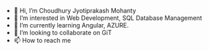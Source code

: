 - 👋 Hi, I’m Choudhury Jyotiprakash Mohanty
- 👀 I’m interested in Web Development, SQL Database Management
- 🌱 I’m currently learning Angular, AZURE.
- 💞️ I’m looking to collaborate on GiT
- 📫 How to reach me 

<!---
chjpm/chjpm is a ✨ special ✨ repository because its `README.md` (this file) appears on your GitHub profile.
You can click the Preview link to take a look at your changes.
--->
